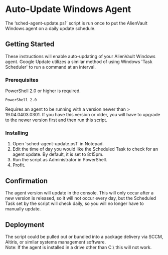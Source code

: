 # Auto-Update Windows Agent

The ‘sched-agent-update.ps1’ script is run once to put the AlienVault Windows agent on a daily update schedule. 


## Getting Started

These instructions will enable auto-updating of your AlienVault Windows agent. Google Update utilizes a similar method of using Windows 'Task Scheduler' to run a command at an interval.  


### Prerequisites

PowerShell 2.0 or higher is required.  

```
PowerShell 2.0 
```

Requires an agent to be running with a version newer than > 19.04.0403.0301. If you have this version or older, you will have to upgrade to the newer version first and then run this script.  


### Installing

1) Open 'sched-agent-update.ps1' in Notepad.
2) Edit the time of day you would like the Scheduled Task to check for an agent update. By default, it is set to 8:15pm.
3) Run the script as Administrator in PowerShell.
4) Profit.


## Confirmation

The agent version will update in the console. This will only occur after a new version is released, so it will not occur every day, but the Scheduled Task set by the script will check daily, so you will no longer have to manually update.


## Deployment

The script could be pulled out or bundled into a package delivery via SCCM, Altiris, or similar systems management software.  
Note: If the agent is installed in a drive other than C:\ this will not work.
